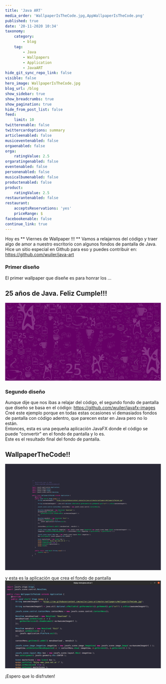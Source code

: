 ```yaml
---
title: 'Java ART'
media_order: 'WallpaperIsTheCode.jpg,AppWallpaperIsTheCode.png'
published: true
date: '20-11-2020 10:34'
taxonomy:
    category:
        - blog
    tag:
        - Java
        - Wallpapers
        - Application
        - JavaART
hide_git_sync_repo_link: false
visible: false
hero_image: WallpaperIsTheCode.jpg
blog_url: /blog
show_sidebar: true
show_breadcrumbs: true
show_pagination: true
hide_from_post_list: false
feed:
    limit: 10
twitterenable: false
twittercardoptions: summary
articleenabled: false
musiceventenabled: false
orgaenabled: false
orga:
    ratingValue: 2.5
orgaratingenabled: false
eventenabled: false
personenabled: false
musicalbumenabled: false
productenabled: false
product:
    ratingValue: 2.5
restaurantenabled: false
restaurant:
    acceptsReservations: 'yes'
    priceRange: $
facebookenable: false
continue_link: true
---
```


Hoy es ** Viernes de Wallpaper !!! **
Vamos a relajarnos del código y traer algo de amor a nuestro escritorio con algunos fondos de pantalla de Java.
Hice un sitio especial en Github para eso y puedes contribuir en: https://github.com/wuiler/java-art

### Primer diseño
El primer wallpaper que diseñe es para honrar los ...
## 25 años de Java. Feliz Cumple!!!
![](javanetar.jpg)

### Segundo diseño
Aunque dije que nos ibas a relajar del código, el segundo fondo de pantalla que diseño se basa en el código: https://github.com/wuiler/javafx-images  
Creé este ejemplo porque en todas estas ocasiones ví demasiados fondos de pantalla con código adentro, que parecen estar en Java pero no lo están.  
Entonces, esta es una pequeña aplicación JavaFX donde el código se puede "convertir" en el fondo de pantalla y lo es.   
Este es el resultado final del fondo de pantalla.  

## WallpaperTheCode!!  
![](WallpaperIsTheCode.jpg)

y esta es la aplicación que crea el fondo de pantalla
![](AppWallpaperIsTheCode.png)

¡Espero que lo disfruten!